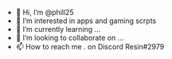 - 👋 Hi, I’m @phill25
- 👀 I’m interested in apps and gaming scrpts
- 🌱 I’m currently learning ...
- 💞️ I’m looking to collaborate on ...
- 📫 How to reach me . on Discord Resin#2979

<!---
phill25/phill25 is a ✨ special ✨ repository because its `README.md` (this file) appears on your GitHub profile.
You can click the Preview link to take a look at your changes.
--->
